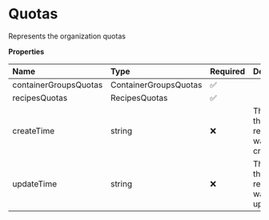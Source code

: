 # Quotas

Represents the organization quotas

**Properties**

| Name                  | Type                  | Required | Description                            |
| :-------------------- | :-------------------- | :------- | :------------------------------------- |
| containerGroupsQuotas | ContainerGroupsQuotas | ✅       |                                        |
| recipesQuotas         | RecipesQuotas         | ✅       |                                        |
| createTime            | string                | ❌       | The time the resource was created      |
| updateTime            | string                | ❌       | The time the resource was last updated |
